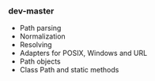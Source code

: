 ### dev-master

* Path parsing
* Normalization
* Resolving
* Adapters for POSIX, Windows and URL
* Path objects
* Class Path and static methods
